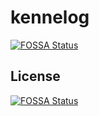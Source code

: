 # kennelog

[![FOSSA Status](https://app.fossa.io/api/projects/git%2Bgithub.com%2Froris%2Fkennelog.svg?type=shield)](https://app.fossa.io/projects/git%2Bgithub.com%2Froris%2Fkennelog?ref=badge_shield)

## License

[![FOSSA Status](https://app.fossa.io/api/projects/git%2Bgithub.com%2Froris%2Fkennelog.svg?type=large)](https://app.fossa.io/projects/git%2Bgithub.com%2Froris%2Fkennelog?ref=badge_large)
